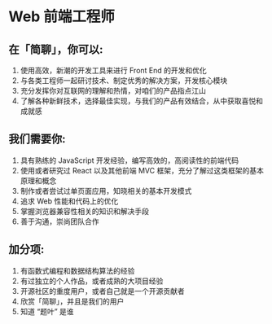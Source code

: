 # Web 前端工程师

## 在「简聊」，你可以:

1. 使用高效，新潮的开发工具来进行 Front End 的开发和优化
2. 与各类工程师一起研讨技术、制定优秀的解决方案，开发核心模块
3. 充分发挥你对互联网的理解和热情，对咱们的产品指点江山
4. 了解各种新鲜技术，选择最佳实现，与我们的产品有效结合，从中获取喜悦和成就感

## 我们需要你:

1. 具有熟练的 JavaScript 开发经验，编写高效的，高阅读性的前端代码
2. 使用或者研究过 React 以及其他前端 MVC 框架，充分了解过这类框架的基本原理和概念
3. 制作或者尝试过单页面应用，知晓相关的基本开发模式
4. 追求 Web 性能和代码上的优化
5. 掌握浏览器兼容性相关的知识和解决手段
6. 善于沟通，崇尚团队合作

## 加分项:

1. 有函数式编程和数据结构算法的经验
2. 有过独立的个人作品，或者成熟的大项目经验
3. 开源社区的重度用户，或者自己就是一个开源贡献者
4. 欣赏「简聊」，并且是我们的用户
5. 知道 “题叶” 是谁

